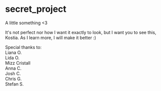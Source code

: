 # secret_project

A little something <3

It's not perfect nor how I want it exactly to look, but I want you to see this, Kostia. As I learn more, I will make it better :)

Special thanks to:  
Liana O.  
Lida O.  
Mizz Cristall  
Anna C.  
Josh C.  
Chris G.  
Stefan S.  
